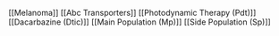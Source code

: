 [[Melanoma]]
[[Abc Transporters]]
[[Photodynamic Therapy (Pdt)]]
[[Dacarbazine (Dtic)]]
[[Main Population (Mp)]]
[[Side Population (Sp)]]
